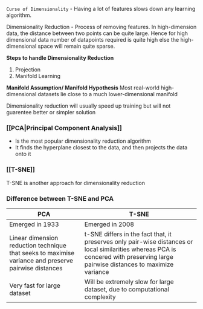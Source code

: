 `Curse of Dimensionality` - Having a lot of features slows down any learning algorithm.

Dimensionality Reduction - Process of removing features.
In high-dimension data, the distance between two points can be quite large. Hence for high dimensional data number of datapoints required is quite high else the high-dimensional space will remain quite sparse.

**Steps to handle Dimensionality Reduction**
1. Projection
2. Manifold Learning

**Manifold Assumption/ Manifold Hypothesis**
Most real-world high-dimensional datasets lie close to a much lower-dimensional manifold

Dimensionality reduction will usually speed up training but will not guarentee better or simpler solution

### [[PCA|Principal Component Analysis]] 
- Is the most popular dimensionality reduction algorithm
- It finds the hyperplane closest to the data, and then projects the data onto it

### [[T-SNE]]

T-SNE is another approach for dimensionality reduction

### Difference between T-SNE and PCA

PCA | T-SNE
----|-----
Emerged in 1933 | Emerged in 2008
Linear dimension reduction technique that seeks to maximise variance and preserve pairwise distances | t-SNE differs in the fact that,  it preserves only pair-wise distances or local similarities whereas PCA is concered with preserving large pairwise distances to maximize variance
Very fast for large dataset | Will be extremely slow for large dataset, due to computational complexity